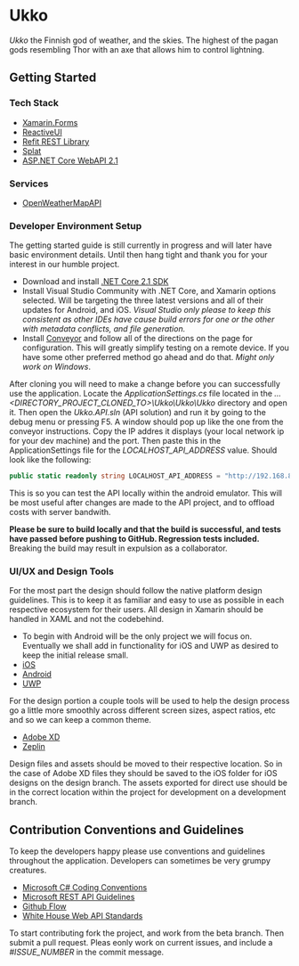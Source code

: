 # Ukko

*Ukko* the Finnish god of weather, and the skies. The highest of the pagan gods resembling Thor with an axe that allows him to control lightning.

## Getting Started

### Tech Stack

* [Xamarin.Forms](https://github.com/xamarin/Xamarin.Forms)
* [ReactiveUI](https://github.com/reactiveui/ReactiveUI)
* [Refit REST Library](https://github.com/reactiveui/refit)
* [Splat](https://github.com/reactiveui/splat)
* [ASP.NET Core WebAPI 2.1](https://github.com/aspnet/Home)

### Services

* [OpenWeatherMapAPI](https://openweathermap.org/api)

### Developer Environment Setup

The getting started guide is still currently in progress and will later have basic environment details. Until then hang tight and thank you for your interest in our humble project.

* Download and install [.NET Core 2.1 SDK](https://www.microsoft.com/net/download)
* Install Visual Studio Community with .NET Core, and Xamarin options selected. Will be targeting the three latest versions and all of their updates for Android, and iOS. *Visual Studio only please to keep this consistent as other IDEs have cause build errors for one or the other with metadata conflicts, and file generation.*
* Install [Conveyor](https://marketplace.visualstudio.com/items?itemName=vs-publisher-1448185.ConveyorbyKeyoti) and follow all of the directions on the page for configuration. This will greatly simplify testing on a remote device. If you have some other preferred method go ahead and do that. *Might only work on Windows*.

After cloning you will need to make a change before you can successfully use the application. Locate the *ApplicationSettings.cs* file located in the *...\<DIRECTORY_PROJECT_CLONED_TO>\Ukko\Ukko\Ukko* directory and open it. Then open the *Ukko.API.sln* (API solution) and run it by going to the debug menu or pressing F5. A window should pop up like the one from the conveyor instructions. Copy the IP addres it displays (your local network ip for your dev machine) and the port. Then paste this in the ApplicationSettings file for the *LOCALHOST_API_ADDRESS* value. Should look like the following:

```csharp
public static readonly string LOCALHOST_API_ADDRESS = "http://192.168.86.24:45455/api";
```

This is so you can test the API locally within the android emulator. This will be most useful after changes are made to the API project, and to offload costs with server bandwith.

**Please be sure to build locally and that the build is successful, and tests have passed before pushing to GitHub. Regression tests included.** Breaking the build may result in expulsion as a collaborator.

### UI/UX and Design Tools

For the most part the design should follow the native platform design guidelines. This is to keep it as familiar and easy to use as possible in each respective ecosystem for their users. All design in Xamarin should be handled in XAML and not the codebehind.

* To begin with Android will be the only project we will focus on. Eventually we shall add in functionality for iOS and UWP as desired to keep the initial release small.
* [iOS](https://developer.apple.com/design/human-interface-guidelines/ios/overview/themes/)
* [Android](https://material.io/design/)
* [UWP](https://developer.microsoft.com/en-us/windows/apps/design)

For the design portion a couple tools will be used to help the design process go a little more smoothly across different screen sizes, aspect ratios, etc and so we can keep a common theme. 

* [Adobe XD](https://www.adobe.com/products/xd.html)
* [Zeplin](https://zeplin.io/)

Design files and assets should be moved to their respective location. So in the case of Adobe XD files they should be saved to the iOS folder for iOS designs on the design branch. The assets exported for direct use should be in the correct location within the project for development on a development branch.

## Contribution Conventions and Guidelines

To keep the developers happy please use conventions and guidelines throughout the application. Developers can sometimes be very grumpy creatures.

* [Microsoft C# Coding Conventions](https://docs.microsoft.com/en-us/dotnet/csharp/programming-guide/inside-a-program/coding-conventions)
* [Microsoft REST API Guidelines](https://github.com/Microsoft/api-guidelines/blob/vNext/CONTRIBUTING.md)
* [Github Flow](https://guides.github.com/introduction/flow/)
* [White House Web API Standards](https://github.com/WhiteHouse/api-standards/blob/master/README.md)

To start contributing fork the project, and work from the beta branch. Then submit a pull request. Pleas eonly work on current issues, and include a *#ISSUE_NUMBER* in the commit message.
